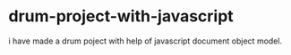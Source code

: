 # drum-project-with-javascript
i have made a drum poject with help of javascript document object model.
